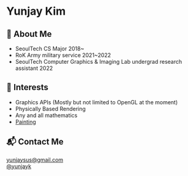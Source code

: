 # Yunjay Kim

## :elephant: About Me
- SeoulTech CS Major 2018~  
- RoK Army military service 2021~2022  
- SeoulTech Computer Graphics & Imaging Lab undergrad research assistant 2022  

## :horse: Interests
- Graphics APIs (Mostly but not limited to OpenGL at the moment)  
- Physically Based Rendering   
- Any and all mathematics  
- [Painting](markdowns/paintingsByYJ)   

## :mailbox_with_mail: Contact Me
yunjaysus@gmail.com  
[@yunjayk](https://www.instagram.com/yunjayk/)  

<!--
-->
